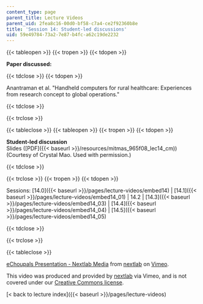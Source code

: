 ```yaml
---
content_type: page
parent_title: Lecture Videos
parent_uid: 2fea8c16-00d0-bf58-c7a4-ce2f92360b8e
title: 'Session 14: Student-led discussions'
uid: 59e49784-73a2-7e87-b4fc-a62c19de2232
---
```


{{< tableopen >}}
{{< tropen >}}
{{< tdopen >}}


**Paper discussed:**


{{< tdclose >}}
{{< tdopen >}}


Anantraman et al. "Handheld computers for rural healthcare: Experiences from research concept to global operations."


{{< tdclose >}}

{{< trclose >}}

{{< tableclose >}}
{{< tableopen >}}
{{< tropen >}}
{{< tdopen >}}


**Student-led discussion**  
Slides ([PDF]({{< baseurl >}}/resources/mitmas_965f08_lec14_cm)) (Courtesy of Crystal Mao. Used with permission.)


{{< tdclose >}}

{{< trclose >}}
{{< tropen >}}
{{< tdopen >}}


Sessions: [14.0]({{< baseurl >}}/pages/lecture-videos/embed14) | [14.1]({{< baseurl >}}/pages/lecture-videos/embed14_01) | 14.2 | [14.3]({{< baseurl >}}/pages/lecture-videos/embed14_03) | [14.4]({{< baseurl >}}/pages/lecture-videos/embed14_04) | [14.5]({{< baseurl >}}/pages/lecture-videos/embed14_05)


{{< tdclose >}}

{{< trclose >}}

{{< tableclose >}}

[eChoupals Presentation - Nextlab Media](https://vimeo.com/3202777) from [nextlab](https://vimeo.com/3202777) on [Vimeo](https://vimeo.com).

This video was produced and provided by [nextlab](http://vimeo.com/nextlab) via Vimeo, and is not covered under our [Creative Commons license](/terms/#cc).

[\< back to lecture index]({{< baseurl >}}/pages/lecture-videos)